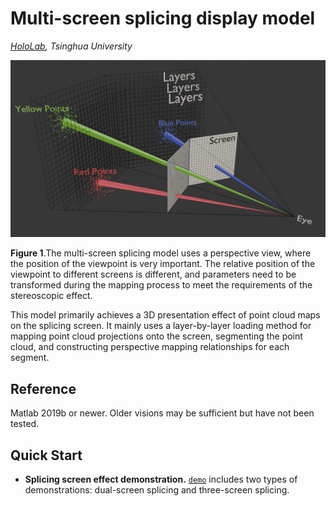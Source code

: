 # Multi-screen splicing display model

*[HoloLab](http://www.holoddd.com/), Tsinghua University*


<p align="left">
<img src="imgs/see.png">
</p>

<p align="left"> <strong>Figure 1</strong>.The multi-screen splicing model uses a perspective view, where the position of the viewpoint is very important. The relative position of the viewpoint to different screens is different, and parameters need to be transformed during the mapping process to meet the requirements of the stereoscopic effect. </p>

This model primarily achieves a 3D presentation effect of point cloud maps on the splicing screen. It mainly uses a layer-by-layer loading method for mapping point cloud projections onto the screen, segmenting the point cloud, and constructing perspective mapping relationships for each segment.

## Reference
Matlab 2019b or newer. Older visions may be sufficient but have not been tested.

## Quick Start
- **Splicing screen effect demonstration.** [`demo`]() includes two types of demonstrations: dual-screen splicing and three-screen splicing.
